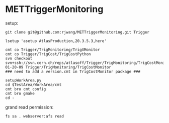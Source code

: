 # METTriggerMonitoring

setup:

	git clone git@github.com:rjwang/METTriggerMonitoring.git Trigger

	lsetup 'asetup AtlasProduction,20.3.5.3,here'

	cmt co Trigger/TrigMonitoring/TrigXMonitor
	cmt co Trigger/TrigCost/TrigCostPython
	svn checkout svn+ssh://svn.cern.ch/reps/atlasoff/Trigger/TrigMonitoring/TrigCostMonitor/tags/TrigCostMonitor-01-20-09 Trigger/TrigMonitoring/TrigCostMonitor
	### need to add a version.cmt in TrigCostMonitor package ###

	setupWorkArea.py
	cd $TestArea/WorkArea/cmt
	cmt bro cmt config
	cmt bro gmake
	cd -

grand read permission:

	fs sa . webserver:afs read
